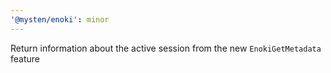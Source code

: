 ```yaml
---
'@mysten/enoki': minor
---
```


Return information about the active session from the new `EnokiGetMetadata` feature
